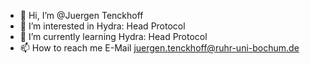 - 👋 Hi, I’m @Juergen Tenckhoff
- 👀 I’m interested in Hydra: Head Protocol
- 🌱 I’m currently learning Hydra: Head Protocol
- 📫 How to reach me E-Mail juergen.tenckhoff@ruhr-uni-bochum.de

<!---
JuergenTenckhoff/JuergenTenckhoff is a ✨ special ✨ repository because its `README.md` (this file) appears on your GitHub profile.
You can click the Preview link to take a look at your changes.
--->
